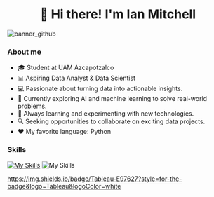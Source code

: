 <h1 align="center">👋 Hi there! I'm Ian Mitchell</h1>

![banner_github](https://github.com/user-attachments/assets/c0200695-e87f-4385-b28f-f5c874df3094)

### About me
- 🎓 Student at UAM Azcapotzalco
- 📊 Aspiring Data Analyst & Data Scientist
- 💻 Passionate about turning data into actionable insights.
- 🚀 Currently exploring AI and machine learning to solve real-world problems.
- 🌱 Always learning and experimenting with new technologies.
- 🔍 Seeking opportunities to collaborate on exciting data projects.
- ❤️ My favorite language: Python

### Skills
[![My Skills](https://skillicons.dev/icons?i=py,tensorflow,&perline=3)](https://skillicons.dev)
![My Skills](https://img.shields.io/badge/Tableau-E97627?style=for-the-badge&logo=Tableau&logoColor=white)

https://img.shields.io/badge/Tableau-E97627?style=for-the-badge&logo=Tableau&logoColor=white
